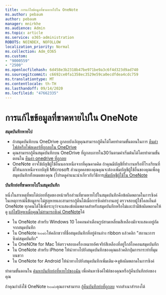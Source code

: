 ```yaml
---
title: การแก้ไขข้อมูลที่ขาดหายไปใน OneNote
ms.author: pebaum
author: pebaum
manager: mnirkhe
ms.audience: Admin
ms.topic: article
ms.service: o365-administration
ROBOTS: NOINDEX, NOFOLLOW
localization_priority: Normal
ms.collection: Adm_O365
ms.custom:
- "9000559"
- "2500"
ms.openlocfilehash: 6d458e3b2318b47be971be9a3c6f4d323d9ad740
ms.sourcegitcommit: c6692ce0fa1358ec3529e59ca0ecdfdea4cdc759
ms.translationtype: MT
ms.contentlocale: th-TH
ms.lasthandoff: 09/14/2020
ms.locfileid: "47662335"
---
```

# <a name="resolving-missing-data-in-onenote"></a>การแก้ไขข้อมูลที่ขาดหายไปใน OneNote

**สมุดบันทึกหายไป**

- ถ้าสมุดบันทึกบน OneDrive ถูกลบบังเอิญคุณสามารถกู้คืนได้โดยทำตามขั้นตอนในการ [คืนค่าไฟล์หรือโฟลเดอร์ที่ถูกลบใน OneDrive](https://support.office.com/article/949ada80-0026-4db3-a953-c99083e6a84f)
- คุณสามารถกู้คืนสมุดบันทึกบน OneDrive ที่ถูกลบภายใน30วันตามค่าเริ่มต้นได้โดยทำตามขั้นตอนใน [คืนค่า onedrive ที่ถูกลบ](https://docs.microsoft.com/onedrive/restore-deleted-onedrive)
- OneNote อาจใช้บัญชีผู้ใช้อื่นนอกเหนือจากที่คุณคาดคิด ถ้าคุณมีบัญชีที่ทำงานหรือที่โรงเรียนที่มีให้นอกเหนือจากบัญชี Microsoft ส่วนบุคคลของคุณคุณจะต้องเพิ่มบัญชีผู้ใช้อื่นของคุณเพื่อดูสมุดบันทึกทั้งหมดของคุณ (โปรดดูคำแนะนำเกี่ยวกับวิธีการ[เพิ่มบัญชีผู้ใช้ใน OneNote](https://support.office.com/article/5afff855-54ee-47e4-a773-db048d4ac299)

**บันทึกย่อที่ขาดหายไปในสมุดบันทึก**

หนึ่งในสาเหตุที่พบได้บ่อยที่สุดของหน้าหรือส่วนที่ขาดหายไปในสมุดบันทึกคือข้อผิดพลาดในการซิงค์ ในเหตุการณ์นี้ข้อมูลจะไม่สูญหายและสามารถกู้คืนได้เมื่อการซิงค์ทำงานอยู่ ตรวจสอบผู้ใช้ไคลเอ็นต์ OneNote ทุกคนได้ใช้เพื่อระบุว่าจะแสดงข้อผิดพลาดสำหรับสมุดบันทึกหรือไม่และถ้ามีข้อผิดพลาดให้ดู [แก้ไขปัญหาเมื่อคุณไม่สามารถซิงค์ OneNote](https://support.office.com/article/299495ef-66d1-448f-90c1-b785a6968d45)ได้

- ใน OneNote สำหรับ Windows 10 ไอคอนคำเตือนรูปสามเหลี่ยมสีเหลืองมักจะแสดงอยู่ถัดจากสมุดบันทึก
- ใน OneNote ๒๐๑๖ให้คลิกขวาที่ชื่อสมุดบันทึกที่อยู่ด้านล่าง ribbon แล้วคลิก "สถานะการซิงค์สมุดบันทึก"
- ใน OneNOte for Mac ให้ตรวจสอบเครื่องหมายอัศเจรีย์สีเหลืองที่อยู่ใกล้ไอคอนสมุดบันทึก
- ใน OneNote สำหรับ iPhone ให้นำทางไปยังสมุดบันทึกของคุณแล้วคลิกปุ่มการกระทำที่มุมบนขวา
- ใน OneNote for Android ให้นำทางไปยังสมุดบันทึกเพิ่มเติม->ดูข้อผิดพลาดในการซิงค์

ทำตามขั้นตอนใน [ค้นหาบันทึกย่อที่หายไปของฉัน](https://support.office.com/article/32cb2bd7-afe7-44d2-a711-398a88421287) เพื่อค้นหาซิงค์ไฟล์ของคุณหรือกู้คืนบันทึกย่อของคุณ

ถ้าคุณกำลังใช้ OneNote ๒๐๑๖คุณอาจสามารถ [กู้คืนบันทึกย่อที่ถูกลบ](https://support.office.com/article/32ed1036-74fd-4c21-bc28-033a486e6b14) จากสำเนาสำรองได้